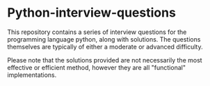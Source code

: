# Python-interview-questions

This repository contains a series of interview questions for the programming language python, along with solutions. The questions themselves are typically of either a moderate or advanced difficulty.

Please note that the solutions provided are not necessarily the most effective or efficient method, however they are all "functional" implementations.
